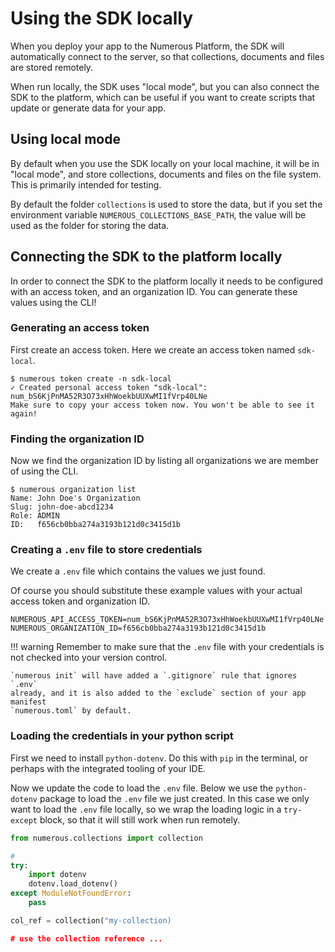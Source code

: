 # Using the SDK locally

When you deploy your app to the Numerous Platform, the SDK will automatically
connect to the server, so that collections, documents and files are stored
remotely.

When run locally, the SDK uses "local mode", but you can also connect the SDK
to the platform, which can be useful if you want to create scripts that update
or generate data for your app.


## Using local mode

By default when you use the SDK locally on your local machine, it will be in
"local mode", and store collections, documents and files on the file system.
This is primarily intended for testing.

By default the folder `collections` is used to store the data, but if you set
the environment variable `NUMEROUS_COLLECTIONS_BASE_PATH`, the value will be
used as the folder for storing the data.


## Connecting the SDK to the platform locally

In order to connect the SDK to the platform locally it needs to be configured
with an access token, and an organization ID. You can generate these values
using the CLI!


### Generating an access token

First create an access token. Here we create an access token named `sdk-local`.

```{ .optional-language-as-class .no-copy }
$ numerous token create -n sdk-local
✓ Created personal access token "sdk-local": num_bS6KjPnMA52R3O73xHhWoekbUUXwMI1fVrp40LNe
Make sure to copy your access token now. You won't be able to see it again!
```


### Finding the organization ID

Now we find the organization ID by listing all organizations we are member of
using the CLI.

```{ .optional-language-as-class .no-copy }
$ numerous organization list
Name: John Doe's Organization
Slug: john-doe-abcd1234
Role: ADMIN
ID:   f656cb0bba274a3193b121d0c3415d1b
```

### Creating a `.env` file to store credentials

We create a `.env` file which contains the values we just found.

Of course you should substitute these example values with your actual access
token and organization ID.

```
NUMEROUS_API_ACCESS_TOKEN=num_bS6KjPnMA52R3O73xHhWoekbUUXwMI1fVrp40LNe
NUMEROUS_ORGANIZATION_ID=f656cb0bba274a3193b121d0c3415d1b
```

!!! warning
    Remember to make sure that the `.env` file with your credentials is not
    checked into your version control.
    
    `numerous init` will have added a `.gitignore` rule that ignores `.env`
    already, and it is also added to the `exclude` section of your app manifest
    `numerous.toml` by default.

### Loading the credentials in your python script

First we need to install `python-dotenv`. Do this with `pip` in the terminal, or
perhaps with the integrated tooling of your IDE.

Now we update the code to load the `.env` file. Below we use the `python-dotenv`
package to load the `.env` file we just created. In this case we only want to
load the `.env` file locally, so we wrap the loading logic in a `try-except`
block, so that it will still work when run remotely.


```python
from numerous.collections import collection

# 
try:
    import dotenv
    dotenv.load_dotenv()
except ModuleNotFoundError:
    pass

col_ref = collection("my-collection)

# use the collection reference ...
```